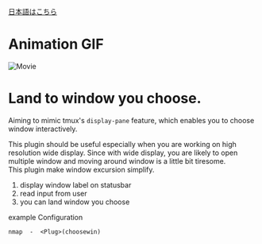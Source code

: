 [日本語はこちら](https://github.com/t9md/vim-choosewin/blob/master/README-JP.md)

# Animation GIF

![Movie](http://gifzo.net/3sADnbhA2C.gif)

# Land to window you choose.
Aiming to mimic tmux's `display-pane` feature, which enables you to choose window interactively.

This plugin should be useful especially when you are working on high
resolution wide display.
Since with wide display, you are likely to open multiple window and moving around window is a little bit tiresome.  
This plugin make window excursion simplify.

  1. display window label on statusbar
  2. read input from user
  3. you can land window you choose

example Configuration
```Vim
nmap  -  <Plug>(choosewin)
```
